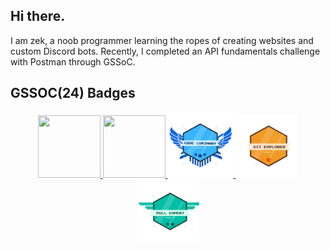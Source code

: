 ## Hi there. 

I am zek, a noob programmer learning the ropes of creating websites and custom Discord bots. Recently, I completed an API fundamentals challenge with Postman through GSSoC.

## GSSOC(24) Badges
<div style='display:flex; align-items:center; gap: 10px;' align='center'><a href="https://api.badgr.io/public/assertions/jLemQZXES9mBJddZzqb2pg?identity__email=navyakshatri%40gmail.com">
<img src="https://raw.githubusercontent.com/GSSoC24/Postman-Challenge/main/docs/assets/Postman%20White.png" width="100px" height="100px" />
  <img src="https://raw.githubusercontent.com/GSSoC24/Postman-Challenge/main/docs/assets/1.png" width="100px" height="100px" />
  <img src="https://raw.githubusercontent.com/GSSoC24/Contributor/refs/heads/main/assets/Code%20Luminary.png" width="105px" height="105px" />
  <img src="https://raw.githubusercontent.com/GSSoC24/Contributor/refs/heads/main/assets/Git%20Explorer.png" width="100px" height="100px" />
  <img src="https://raw.githubusercontent.com/GSSoC24/Contributor/refs/heads/main/assets/Pull%20Expert.png" width="100px" height="100px" /></a>
</div>
